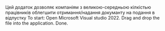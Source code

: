 Цей додаток дозволяє компаніям з великою-середньою кілкістью працівників облегшити отримання/надання докуманту на подання в відпустку
To start: Open Microsoft Visual studio 2022. Drag and drop the file into the application. Done.
